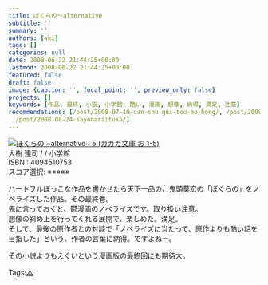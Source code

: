 ```yaml
---
title: ぼくらの〜alternative
subtitle: ''
summary: ''
authors: [aki]
tags: []
categories: null
date: 2008-06-22 21:44:25+00:00
lastmod: 2008-06-22 21:44:25+00:00
featured: false
draft: false
image: {caption: '', focal_point: '', preview_only: false}
projects: []
keywords: [作品, 最終, 小説, 小学館, 酷い, 漫画, 想像, 納得, 満足, 注意]
recommendations: [/post/2008-07-19-can-shu-gui-tou-mo-hong/, /post/2008-07-19-xi-nomo-nu-gasi-nda/,
  /post/2008-08-24-sayonaraituka/]
---
```

![](https://ecx.images-amazon.com/images/I/31pUbmOfFVL._SL160_.jpg)[ぼくらの ~alternative~ 5 (ガガガ文庫 お 1-5)](http://item.excite.co.jp/detail/ASIN_4094510753)  
大樹 連司 / / 小学館  
ISBN : 4094510753  
スコア選択: ※※※※※  
  
ハートフルぼっこな作品を書かせたら天下一品の、鬼頭莫宏の「ぼくらの」をノベライズした作品。その最終巻。  
先に言っておくと、鬱漫画のノベライズです。取り扱い注意。  
想像の斜め上を行ってくれる展開で、楽しめた。満足。  
そして、最後の原作者との対談で「ノベライズに当たって、原作よりも酷い話を目指した」という、作者の言葉に納得。ですよねー。  
  
その小説よりもえぐいという漫画版の最終回にも期待大。

Tags:[本](http://mrk0369.exblog.jp/tags/%E6%9C%AC/) 

